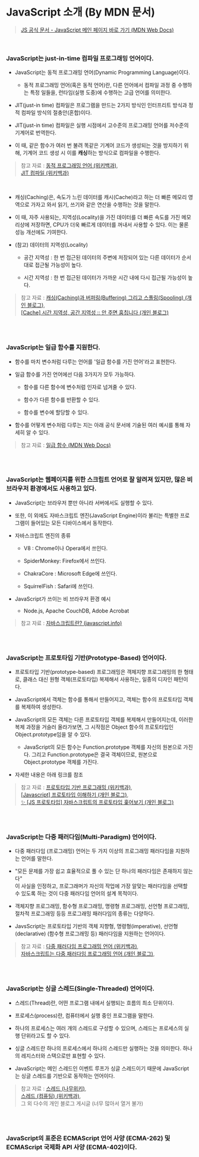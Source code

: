 # JavaScript 소개 (By MDN 문서)

> <a href="https://developer.mozilla.org/ko/docs/Web/JavaScript">JS 공식 문서 - JavaScript 메인 페이지 바로 가기 (MDN Web Docs)</a>

<br/>

### JavaScript는 <strong>just-in-time</strong> 컴파일 프로그래밍 언어이다.

- JavaScript는 동적 프로그래밍 언어(Dynamic Programming Language)이다.

  - 동적 프로그래밍 언어(혹은 동적 언어)란, 다른 언어에서 컴파일 과정 중 수행하는 특정 일들을, 런타임(실행 도중)에 수행하는 고급 언어를 의미한다.

* JIT(just-in time) 컴파일은 프로그램을 만드는 2가지 방식인 인터프리트 방식과 정적 컴파일 방식의 절충안(혼합)이다.

- JIT(just-in time) 컴파일은 실행 시점에서 고수준의 프로그래밍 언어를 저수준의 기계어로 번역한다.

- 이 때, 같은 함수가 여러 번 불려 똑같은 기계어 코드가 생성되는 것을 방지하기 위해, 기계어 코드 생성 시 이를 <strong>캐싱</strong>하는 방식으로 컴파일을 수행한다.

> 참고 자료 : <a href="https://ko.wikipedia.org/wiki/%EB%8F%99%EC%A0%81_%ED%94%84%EB%A1%9C%EA%B7%B8%EB%9E%98%EB%B0%8D_%EC%96%B8%EC%96%B4"> 동적 프로그래밍 언어 (위키백과)</a>,  
> <a href="https://ko.wikipedia.org/wiki/JIT_%EC%BB%B4%ED%8C%8C%EC%9D%BC"> JIT 컴파일 (위키백과)</a>

<br/>

- 캐싱(Caching)은, 속도가 느린 데이터를 캐시(Cache)라고 하는 더 빠른 메모리 영역으로 가자고 와서 읽기, 쓰기와 같은 연산을 수행하는 것을 말한다.

* 이 때, 자주 사용되는, 지역성(Locality)을 가진 데이터를 더 빠른 속도를 가진 메모리상에 저장하면, CPU가 더욱 빠르게 데이터를 꺼내서 사용할 수 있다. 이는 물론 성능 개선에도 기여한다.

* (참고) 데이터의 지역성(Locality)

  - 공간 지역성 : 한 번 접근된 데이터의 주변에 저장되어 있는 다른 데이터가 순서대로 접근될 가능성이 높다.

  - 시간 지역성 : 한 번 접근된 데이터가 가까운 시간 내에 다시 접근될 가능성이 높다.

> 참고 자료 : <a href="https://m.blog.naver.com/complusblog/221204759836">캐싱(Caching)과 버퍼링(Buffering) 그리고 스풀링(Spooling) (개인 블로그)</a>,  
> <a href="https://literate-t.tistory.com/73">[Cache] 시간 지역성, 공간 지역성 :: 안 주면 훔칩니다 (개인 블로그)</a>

<br/><br/>

### JavaScript는 일급 함수를 지원한다.

- 함수를 마치 변수처럼 다루는 언어를 '일급 함수를 가진 언어'라고 표현한다.

- 일급 함수를 가진 언어에선 다음 3가지가 모두 가능하다.

  - 함수를 다른 함수에 변수처럼 인자로 넘겨줄 수 있다.

  - 함수가 다른 함수를 반환할 수 있다.

  * 함수를 변수에 할당할 수 있다.

* 함수를 어떻게 변수처럼 다루는 지는 아래 공식 문서에 기술된 여러 예시를 통해 자세히 알 수 있다.

> 참고 자료 : <a href="https://developer.mozilla.org/ko/docs/Glossary/First-class_Function"> 일급 함수 (MDN Web Docs)</a>

<br/><br/>

### JavaScript는 웹페이지를 위한 스크립트 언어로 잘 알려져 있지만, 많은 비 브라우저 환경에서도 사용하고 있다.

* JavaScript는 브라우저 뿐만 아니라 서버에서도 실행할 수 있다.

* 또한, 이 외에도 자바스크립트 엔진(JavaScript Engine)이라 불리는 특별한 프로그램이 들어있는 모든 디바이스에서 동작한다.

* 자바스크립트 엔진의 종류

  * V8 : Chrome이나 Opera에서 쓰인다.

  * SpiderMonkey: Firefox에서 쓰인다.

  * ChakraCore : Microsoft Edge에 쓰인다.

  * SquirrelFish : Safari에 쓰인다.

- JavaScript가 쓰이는 비 브라우저 환경 예시

  - Node.js, Apache CouchDB, Adobe Acrobat

> 참고 자료 : <a href="https://ko.javascript.info/intro">자바스크립트란? (javascript.info)</a>

<br/><br/>

### JavaScript는 프로토타입 기반(Prototype-Based) 언어이다.

- 프로토타입 기반(prototype-based) 프로그래밍은 객체지향 프로그래밍의 한 형태로, 클래스 대신 원형 객체(프로토타입) 복제해서 사용하는, 일종의 디자인 패턴이다.

* JavaScript에서 객체는 함수를 통해서 만들어지고, 객체는 함수의 프로토타입 객체를 복제하여 생성한다.

* JavaScript의 모든 객체는 다른 프로토타입 객체를 복제해서 만들어지는데, 이러한 복제 과정을 거슬러 올라가보면, 그 시작점은 Object 함수의 프로토타입인 Object.prototype임을 알 수 있다.

  - JavaScript의 모든 함수는 Function.prototype 객체를 자신의 원본으로 가진다. 그리고 Function.prototype은 결국 객체이므로, 원본으로 Object.prototype 객체를 가진다.

* 자세한 내용은 아래 링크를 참조

> 참고 자료 : <a href="https://ko.wikipedia.org/wiki/%ED%94%84%EB%A1%9C%ED%86%A0%ED%83%80%EC%9E%85_%EA%B8%B0%EB%B0%98_%ED%94%84%EB%A1%9C%EA%B7%B8%EB%9E%98%EB%B0%8D">프로토타입 기반 프로그래밍 (위키백과)</a>,  
> <a href="https://medium.com/@bluesh55/javascript-prototype-%EC%9D%B4%ED%95%B4%ED%95%98%EA%B8%B0-f8e67c286b67">[Javascript] 프로토타입 이해하기 (개인 블로그)</a>,  
> <a href="https://evan-moon.github.io/2019/10/23/js-prototype/">✨ [JS 프로토타입] 자바스크립트의 프로토타입 훑어보기 (개인 블로그)</a>

<br/><br/>

### JavaScript는 다중 패러다임(Multi-Paradigm) 언어이다.

- 다중 패러다임 (프로그래밍) 언어는 두 가지 이상의 프로그래밍 패러다임을 지원하는 언어를 말한다.

* "모든 문제를 가장 쉽고 효율적으로 풀 수 있는 단 하나의 패러다임은 존재하지 않는다"  
  이 사실을 인정하고, 프로그래머가 자신의 작업에 가장 알맞는 패러다임을 선택할 수 있도록 하는 것이 다중 패러다임 언어의 설계 목적이다.

* 객체지향 프로그래밍, 함수형 프로그래밍, 명령형 프로그래밍, 선언형 프로그래밍, 절차적 프로그래밍 등등 프로그래밍 패러다임의 종류는 다양하다.

* JavsScript는 프로토타입 기반의 객체 지향형, 명령형(imperative), 선언형(declarative) (함수형 프로그래밍 등) 패러다임을 지원하는 언어이다.

> 참고 자료 : <a href="https://ko.wikipedia.org/wiki/%EB%8B%A4%EC%A4%91_%ED%8C%A8%EB%9F%AC%EB%8B%A4%EC%9E%84_%ED%94%84%EB%A1%9C%EA%B7%B8%EB%9E%98%EB%B0%8D_%EC%96%B8%EC%96%B4">다중 패러다임 프로그래밍 언어 (위키백과)</a>,  
> <a href="https://velog.io/@j-_-eun125/자바스크립트는-다중-패러다임-프로그래밍-언어">자바스크립트는 다중 패러다임 프로그래밍 언어 (개인 블로그)</a>,

<br/><br/>

### JavaScript는 싱글 스레드(Single-Threaded) 언어이다.

- 스레드(Thread)란, 어떤 프로그램 내에서 실행되는 흐름의 최소 단위이다.

* 프로세스(process)란, 컴퓨터에서 실행 중인 프로그램을 말한다.

* 하나의 프로세스는 여러 개의 스레드로 구성할 수 있으며, 스레드는 프로세스의 실행 단위라고도 할 수 있다.

* 싱글 스레드란 하나의 프로세스에서 하나의 스레드만 실행하는 것을 의미한다. 하나의 레지스터와 스택으로만 표현할 수 있다.

* JavaScript는 메인 스레드인 이벤트 루프가 싱글 스레드이기 때문에 JavaScript는 싱글 스레드를 기반으로 동작하는 언어이다.

> 참고 자료 : <a href="https://namu.wiki/w/%EC%8A%A4%EB%A0%88%EB%93%9C">스레드 (나무위키)</a>,  
> <a href="https://ko.wikipedia.org/wiki/%EC%8A%A4%EB%A0%88%EB%93%9C_(%EC%BB%B4%ED%93%A8%ED%8C%85)">스레드 (컴퓨팅) (위키백과)</a>,  
> 그 외 다수의 개인 블로그 게시글 (너무 많아서 열거 불가)

<br/><br/>

### JavaScript의 표준은 ECMAScript 언어 사양 (ECMA-262) 및 ECMAScript 국제화 API 사양 (ECMA-402)이다.
